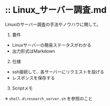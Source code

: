 
:: Linux_サーバー調査.md
===

Linuxのサーバー調査の手法やノウハウに関して。

1. 要件

- Linuxサーバーの簡易ステータスがわかる
- 出力形式はMarkdown

2. 仕様

- ssh接続して、各サーバーにリクエストを投げる
- レスポンスを保存する

3. Scriptメモ

※ `shell.d\research_server.sh` を参照のこと

